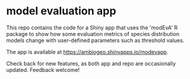 # **mod**el **ev**aluation **app**

This repo contains the code for a Shiny app that uses the 'modEvA' R package to show how some evaluation metrics of species distribution models change with user-defined parameters such as threshold values.

The app is available at https://ambiogeo.shinyapps.io/modevapp.

Check back for new features, as both app and repo are occasionally updated. Feedback welcome!
